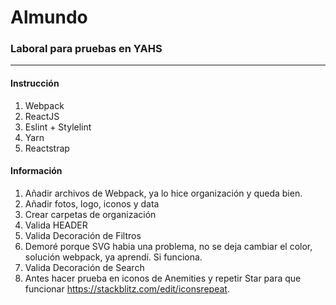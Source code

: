 # Almundo
### Laboral para pruebas en YAHS
------------- 

#### Instrucción
1. Webpack
2. ReactJS
3. Eslint + Stylelint
4. Yarn
5. Reactstrap

#### Información
1. Añadir archivos de Webpack, ya lo hice organización y queda bien.
2. Añadir fotos, logo, iconos y data
3. Crear carpetas de organización
4. Valida HEADER
5. Valida Decoración de Filtros
6. Demoré porque SVG habia una problema, no se deja cambiar el color, solución webpack, ya aprendí. Si funciona.
7. Valida Decoración de Search
8. Antes hacer prueba en iconos de Anemities y repetir Star para que funcionar https://stackblitz.com/edit/iconsrepeat.